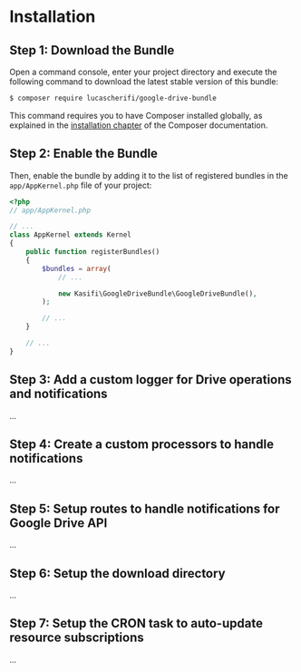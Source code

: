 Installation
============

Step 1: Download the Bundle
---------------------------

Open a command console, enter your project directory and execute the
following command to download the latest stable version of this bundle:

```bash
$ composer require lucascherifi/google-drive-bundle
```

This command requires you to have Composer installed globally, as explained
in the [installation chapter](https://getcomposer.org/doc/00-intro.md)
of the Composer documentation.

Step 2: Enable the Bundle
-------------------------

Then, enable the bundle by adding it to the list of registered bundles
in the `app/AppKernel.php` file of your project:

```php
<?php
// app/AppKernel.php

// ...
class AppKernel extends Kernel
{
    public function registerBundles()
    {
        $bundles = array(
            // ...

            new Kasifi\GoogleDriveBundle\GoogleDriveBundle(),
        );

        // ...
    }

    // ...
}
```

Step 3: Add a custom logger for Drive operations and notifications
------------------------------------------------------------------

...

Step 4: Create a custom processors to handle notifications
----------------------------------------------------------

...

Step 5: Setup routes to handle notifications for Google Drive API
-----------------------------------------------------------------

...

Step 6: Setup the download directory
------------------------------------

...

Step 7: Setup the CRON task to auto-update resource subscriptions
-----------------------------------------------------------------

...
